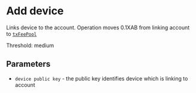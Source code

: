 # Add device

Links device to the account. Operation moves 0.1XAB from linking account to [`txFeePool`][1]


Threshold: medium


## Parameters

- `device public key` - the public key identifies device which is linking to account



[1]: ../glossary/system-pools.md#txfeepool
